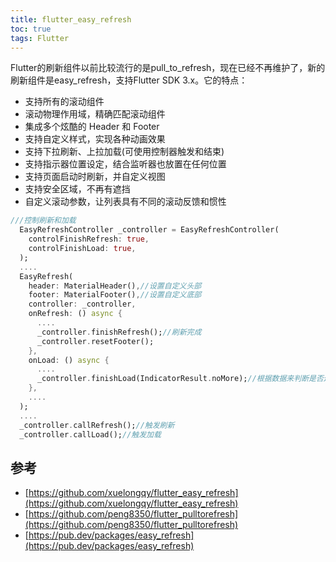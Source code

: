 ```yaml
---
title: flutter_easy_refresh
toc: true
tags: Flutter
---
```



Flutter的刷新组件以前比较流行的是pull_to_refresh，现在已经不再维护了，新的刷新组件是easy_refresh，支持Flutter SDK 3.x。它的特点：


- 支持所有的滚动组件
- 滚动物理作用域，精确匹配滚动组件
- 集成多个炫酷的 Header 和 Footer
- 支持自定义样式，实现各种动画效果
- 支持下拉刷新、上拉加载(可使用控制器触发和结束)
- 支持指示器位置设定，结合监听器也放置在任何位置
- 支持页面启动时刷新，并自定义视图
- 支持安全区域，不再有遮挡
- 自定义滚动参数，让列表具有不同的滚动反馈和惯性


```dart
///控制刷新和加载
  EasyRefreshController _controller = EasyRefreshController(
    controlFinishRefresh: true,
    controlFinishLoad: true,
  );
  ....
  EasyRefresh(
    header: MaterialHeader(),//设置自定义头部
    footer: MaterialFooter(),//设置自定义底部
    controller: _controller,
    onRefresh: () async {
      ....
      _controller.finishRefresh();//刷新完成
      _controller.resetFooter();
    },
    onLoad: () async {
      ....
      _controller.finishLoad(IndicatorResult.noMore);//根据数据来判断是否还有更多
    },
    ....
  );
  ....
  _controller.callRefresh();//触发刷新
  _controller.callLoad();//触发加载

```


## 参考

- [https://github.com/xuelongqy/flutter_easy_refresh](https://github.com/xuelongqy/flutter_easy_refresh)
- [https://github.com/peng8350/flutter_pulltorefresh](https://github.com/peng8350/flutter_pulltorefresh)
- [https://pub.dev/packages/easy_refresh](https://pub.dev/packages/easy_refresh)
